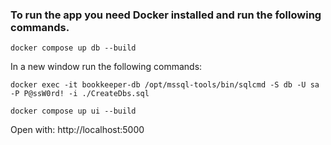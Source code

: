### To run the app you need Docker installed and run the following commands.

```
docker compose up db --build
```
In a new window run the following commands:
```
docker exec -it bookkeeper-db /opt/mssql-tools/bin/sqlcmd -S db -U sa -P P@ssW0rd! -i ./CreateDbs.sql
```
```
docker compose up ui --build
```
Open with: http://localhost:5000